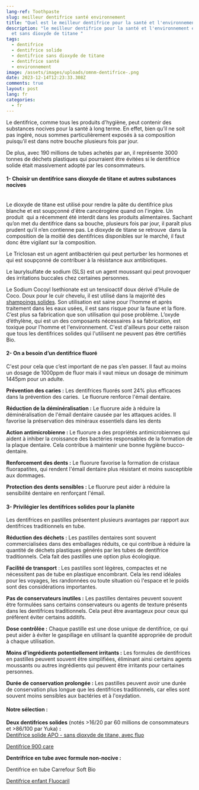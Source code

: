 ```yaml
---
lang-ref: Toothpaste
slug: meilleur dentifrice santé environnement
title: "Quel est le meilleur dentifrice pour la santé et l'environnement? "
description: "le meilleur dentifrice pour la santé et l'environnement est solide
  et sans dioxyde de titane "
tags:
  - dentifrice
  - dentifrice solide
  - dentifrice sans dioxyde de titane
  - dentifrice santé
  - environnement
image: /assets/images/uploads/omnm-dentifrice-.png
date: 2023-12-14T12:23:33.308Z
comments: true
layout: post
lang: fr
categories:
  - fr
---
```

Le dentifrice, comme tous les produits d'hygiène, peut contenir des substances nocives pour la santé à long terme. En effet, bien qu’il ne soit pas ingéré, nous sommes particulièrement exposés à sa composition puisqu’il est dans notre bouche plusieurs fois par jour.

De plus, avec 190 millions de tubes achetés par an, il représente 3000 tonnes de déchets plastiques qui pourraient être évitées si le dentifrice solide était massivement adopté par les consommateurs.

#### 1- Choisir un dentifrice sans dioxyde de titane et autres substances nocives

\
Le dioxyde de titane est utilisé pour rendre la pâte du dentifrice plus blanche et est soupçonné d'être cancérogène quand on l'ingère. Un produit  qui a récemment été interdit dans les produits alimentaires. Sachant qu’on met du dentifrice dans sa bouche, plusieurs fois par jour, il paraît plus prudent qu’il n’en contienne pas. Le dioxyde de titane se retrouve  dans la composition de la moitié des dentifrices disponibles sur le marché, il faut donc être vigilant sur la composition. 

Le Triclosan est un agent antibactérien qui peut perturber les hormones et qui est soupçonné de contribuer à la résistance aux antibiotiques.

Le laurylsulfate de sodium (SLS) est un agent moussant qui peut provoquer des irritations buccales chez certaines personnes.

​​Le Sodium Cocoyl Isethionate est un tensioactif doux dérivé d'Huile de Coco. Doux pour le cuir chevelu, il est utilisé dans la majorité des [shampoings solides](https://thetrustsociety.fr/collections/shampoings-solides-zero-dechet-excellent-yuka). Son utilisation est saine pour l'homme et après traitement dans les eaux usées, il est sans risque pour la faune et la flore. C’est plus sa fabrication que son utilisation qui pose problème. L’oxyde d’éthylène, qui est un des composants nécessaires à sa fabrication, est toxique pour l'homme et l'environnement. C'est d'ailleurs pour cette raison que tous les dentifrices solides qui l'utilisent ne peuvent pas être certifiés Bio.



#### 2- On a besoin d’un dentifrice fluoré

C'est pour cela que c’est important de ne pas s’en passer. Il faut au moins un dosage de 1000ppm de fluor mais il vaut mieux un dosage de minimum 1445pm pour un adulte. 

**Prévention des caries :** Les dentifrices fluorés sont 24% plus efficaces dans la prévention des caries.  Le fluorure renforce l'émail dentaire. 

**Réduction de la déminéralisation :** Le fluorure aide à réduire la déminéralisation de l'émail dentaire causée par les attaques acides. Il favorise la préservation des minéraux essentiels dans les dents

**Action antimicrobienne :** Le fluorure a des propriétés antimicrobiennes qui aident à inhiber la croissance des bactéries responsables de la formation de la plaque dentaire. Cela contribue à maintenir une bonne hygiène bucco-dentaire.

**Renforcement des dents :** Le fluorure favorise la formation de cristaux fluorapatites, qui rendent l'émail dentaire plus résistant et moins susceptible aux dommages.

**Protection des dents sensibles :** Le fluorure peut aider à réduire la sensibilité dentaire en renforçant l'émail.



#### **3- Privilégier les dentifrices solides pour la planète**

Les dentifrices en pastilles présentent plusieurs avantages par rapport aux dentifrices traditionnels en tube.

**Réduction des déchets :** Les pastilles dentaires sont souvent commercialisées dans des emballages réduits, ce qui contribue à réduire la quantité de déchets plastiques générés par les tubes de dentifrice traditionnels. Cela fait des pastilles une option plus écologique.

**Facilité de transport** : Les pastilles sont légères, compactes et ne nécessitent pas de tube en plastique encombrant. Cela les rend idéales pour les voyages, les randonnées ou toute situation où l'espace et le poids sont des considérations importantes.

**Pas de conservateurs inutiles :** Les pastilles dentaires peuvent souvent être formulées sans certains conservateurs ou agents de texture présents dans les dentifrices traditionnels. Cela peut être avantageux pour ceux qui préfèrent éviter certains additifs.

**Dose contrôlée :** Chaque pastille est une dose unique de dentifrice, ce qui peut aider à éviter le gaspillage en utilisant la quantité appropriée de produit à chaque utilisation. 

**Moins d'ingrédients potentiellement irritants :** Les formules de dentifrices en pastilles peuvent souvent être simplifiées, éliminant ainsi certains agents moussants ou autres ingrédients qui peuvent être irritants pour certaines personnes.

**Durée de conservation prolongée :** Les pastilles peuvent avoir une durée de conservation plus longue que les dentifrices traditionnels, car elles sont souvent moins sensibles aux bactéries et à l'oxydation.

#### Notre sélection : 

**Deux dentifrices solides** (notés >16/20 par 60 millions de consommateurs et >86/100 par Yuka) **:**\
[Dentifrice solide APO - sans dioxyde de titane, avec fluo](<https://www.greenweez.com/produit/dentifrice-solide-a-la-menthe-125-pastilles/1APOO0007>)

[Dentifrice 900 care](<https://900.care/products/dentifrice>)

**Dentrifrice en tube avec formule non-nocive :**

Dentifrice en tube Carrefour Soft Bio [](<https://www.carrefour.fr/p/dentifrice-fraicheur-carrefour-soft-bio-3560071172015>)

[Dentifrice enfant Fluocaril ](https://www.fluocaril.fr/produits/dentifrices/fluocaril-dentifrice-kids-gel-fraise-bi-fluore-100-mg.html)